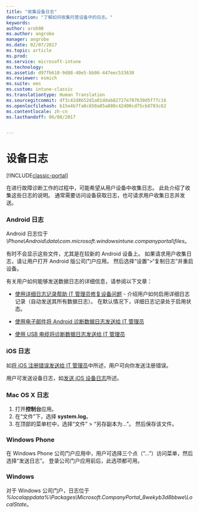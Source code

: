 ```yaml
---
title: "收集设备日志"
description: "了解如何收集托管设备中的日志。"
keywords: 
author: arob98
ms.author: angrobe
manager: angrobe
ms.date: 02/07/2017
ms.topic: article
ms.prod: 
ms.service: microsoft-intune
ms.technology: 
ms.assetid: d97fb610-9d88-40e5-bb06-447eec533630
ms.reviewer: esmich
ms.suite: ems
ms.custom: intune-classic
ms.translationtype: Human Translation
ms.sourcegitcommit: df3c42d8b52d1a01ddab82727e707639d5f77c16
ms.openlocfilehash: b15e4b7fa0c650a85a080c42d00cd75cb8783c62
ms.contentlocale: zh-cn
ms.lasthandoff: 06/08/2017


---
```


# <a name="device-logs"></a>设备日志

[!INCLUDE[classic-portal](../includes/classic-portal.md)]

在进行故障诊断工作的过程中，可能希望从用户设备中收集日志。 此处介绍了收集这些日志的说明。 通常需要访问设备获取日志，也可请求用户收集日志并发送。

### <a name="android-logs"></a>Android 日志
Android 日志位于 *<Android Device>\Phone\Android\data\com.microsoft.windowsintune.companyportal\files*。

有时不会显示这些文件，尤其是在较新的 Android 设备上。 如果请求用户收集日志，请让用户打开 Android 版公司门户应用。 然后选择“设置”>“复制日志”并重启设备。

有关用户如何能够发送数据日志的详细信息，请参阅以下文章：

- [使用详细日志记录帮助 IT 管理员修复设备问题](/intune-user-help/use-verbose-logging-to-help-your-it-administrator-fix-device-issues-android) - 介绍用户如何启用详细日志记录（自动发送其所有数据日志）。 在默认情况下，详细日志记录处于启用状态。

- [使用电子邮件将 Android 诊断数据日志发送给 IT 管理员](/intune-user-help/send-logs-to-your-it-admin-by-email-android)

- [使用 USB 电缆将诊断数据日志发送给 IT 管理员](/intune-user-help/send-diagnostic-data-logs-to-your-it-administrator-using-a-usb-cable-android)

### <a name="ios-logs"></a>iOS 日志

如[将 iOS 注册错误发送给 IT 管理员](/intune-user-help/send-errors-to-your-it-admin-ios)中所述，用户可向你发送注册错误。

用户可发送设备日志，如[发送 iOS 设备日志](/intune-user-help/send-logs-to-microsoft-ios)所述。

### <a name="mac-os-x-logs"></a>Mac OS X 日志

1. 打开**控制台**应用。
2. 在“文件”下，选择 **system.log**。
3. 在顶部的菜单栏中，选择“文件” > “另存副本为...”。 然后保存该文件。

### <a name="windows-phone"></a>Windows Phone

在 Windows Phone 公司门户应用中，用户可选择三个点（“...”）访问菜单，然后选择“发送日志”。 登录公司门户应用前后，此选项都可用。

### <a name="windows"></a>Windows

对于 Windows 公司门户，日志位于 *%localappdata%\Packages\Microsoft.CompanyPortal_8wekyb3d8bbwe\LocalState*。


